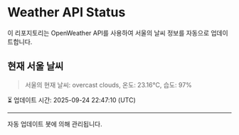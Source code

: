 
# Weather API Status

이 리포지토리는 OpenWeather API를 사용하여 서울의 날씨 정보를 자동으로 업데이트합니다.

## 현재 서울 날씨
> 서울의 현재 날씨: overcast clouds, 온도: 23.16°C, 습도: 97%

⏳ 업데이트 시간: 2025-09-24 22:47:10 (UTC)

---
자동 업데이트 봇에 의해 관리됩니다.
